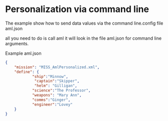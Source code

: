 # Personalization via command line

The example show how to send data values via the command line.config file aml.json

all you need to do is call aml it will look in the file aml.json for command line arguments.

Example aml.json

``` json
{
    "mission": "MISS_AmlPersonalized.xml",
    "define": {
            "ship":"Minnow",
             "captain":"Skipper",
             "helm": "Gilligan",
            "science":"The Professor",
            "weapons": "Mary Ann",
            "comms":"Ginger",
            "engineer":"Lovey"
    }
}
```


